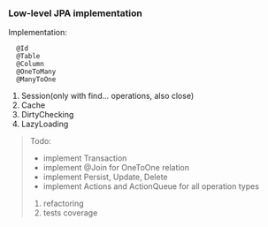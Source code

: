 ### Low-level JPA implementation 

Implementation:
```
  @Id
  @Table
  @Column
  @OneToMany
  @ManyToOne
```  
  1. Session(only with find... operations, also close)
  2. Cache
  3. DirtyChecking
  3. LazyLoading  
  
> Todo:
>  - implement Transaction
>  - implement @Join for OneToOne relation
>  - implement Persist, Update, Delete
>  - implement Actions and ActionQueue for all operation types
>  1. refactoring
>  2. tests coverage
